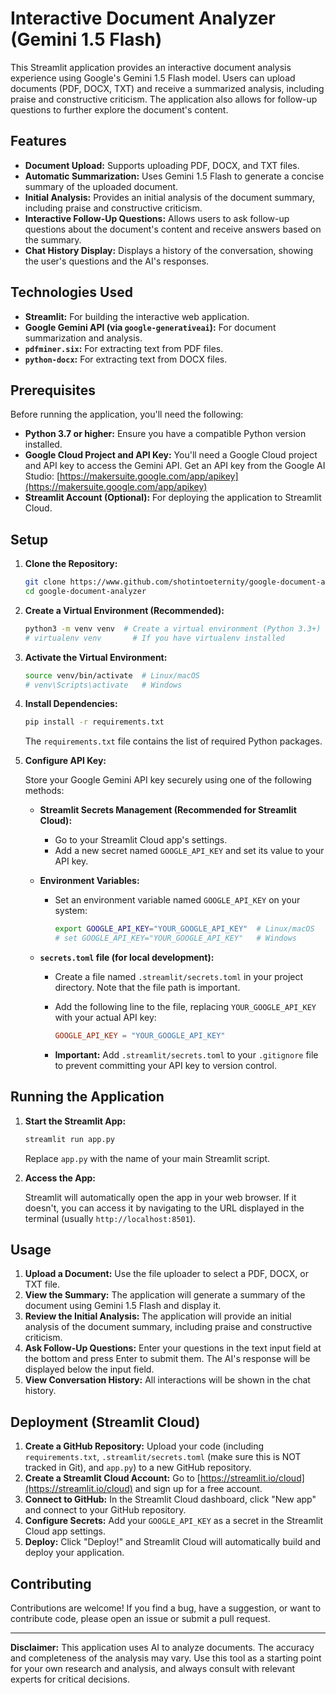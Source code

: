 # Interactive Document Analyzer (Gemini 1.5 Flash)

This Streamlit application provides an interactive document analysis experience using Google's Gemini 1.5 Flash model. Users can upload documents (PDF, DOCX, TXT) and receive a summarized analysis, including praise and constructive criticism. The application also allows for follow-up questions to further explore the document's content.

## Features

*   **Document Upload:** Supports uploading PDF, DOCX, and TXT files.
*   **Automatic Summarization:** Uses Gemini 1.5 Flash to generate a concise summary of the uploaded document.
*   **Initial Analysis:** Provides an initial analysis of the document summary, including praise and constructive criticism.
*   **Interactive Follow-Up Questions:** Allows users to ask follow-up questions about the document's content and receive answers based on the summary.
*   **Chat History Display:** Displays a history of the conversation, showing the user's questions and the AI's responses.

## Technologies Used

*   **Streamlit:** For building the interactive web application.
*   **Google Gemini API (via `google-generativeai`):** For document summarization and analysis.
*   **`pdfminer.six`:** For extracting text from PDF files.
*   **`python-docx`:** For extracting text from DOCX files.

## Prerequisites

Before running the application, you'll need the following:

*   **Python 3.7 or higher:**  Ensure you have a compatible Python version installed.
*   **Google Cloud Project and API Key:** You'll need a Google Cloud project and API key to access the Gemini API. Get an API key from the Google AI Studio: [https://makersuite.google.com/app/apikey](https://makersuite.google.com/app/apikey)
*   **Streamlit Account (Optional):** For deploying the application to Streamlit Cloud.

## Setup

1.  **Clone the Repository:**

    ```bash
    git clone https://www.github.com/shotintoeternity/google-document-analyzer.git
    cd google-document-analyzer
    ```

2.  **Create a Virtual Environment (Recommended):**

    ```bash
    python3 -m venv venv  # Create a virtual environment (Python 3.3+)
    # virtualenv venv       # If you have virtualenv installed
    ```

3.  **Activate the Virtual Environment:**

    ```bash
    source venv/bin/activate  # Linux/macOS
    # venv\Scripts\activate   # Windows
    ```

4.  **Install Dependencies:**

    ```bash
    pip install -r requirements.txt
    ```

    The `requirements.txt` file contains the list of required Python packages.

5.  **Configure API Key:**

    Store your Google Gemini API key securely using one of the following methods:

    *   **Streamlit Secrets Management (Recommended for Streamlit Cloud):**
        *   Go to your Streamlit Cloud app's settings.
        *   Add a new secret named `GOOGLE_API_KEY` and set its value to your API key.
    *   **Environment Variables:**
        *   Set an environment variable named `GOOGLE_API_KEY` on your system:

            ```bash
            export GOOGLE_API_KEY="YOUR_GOOGLE_API_KEY"  # Linux/macOS
            # set GOOGLE_API_KEY="YOUR_GOOGLE_API_KEY"   # Windows
            ```

    *   **`secrets.toml` file (for local development):**
        * Create a file named `.streamlit/secrets.toml` in your project directory. Note that the file path is important.
        * Add the following line to the file, replacing `YOUR_GOOGLE_API_KEY` with your actual API key:

            ```toml
            GOOGLE_API_KEY = "YOUR_GOOGLE_API_KEY"
            ```

        *   **Important:** Add `.streamlit/secrets.toml` to your `.gitignore` file to prevent committing your API key to version control.

## Running the Application

1.  **Start the Streamlit App:**

    ```bash
    streamlit run app.py
    ```

    Replace `app.py` with the name of your main Streamlit script.

2.  **Access the App:**

    Streamlit will automatically open the app in your web browser. If it doesn't, you can access it by navigating to the URL displayed in the terminal (usually `http://localhost:8501`).

## Usage

1.  **Upload a Document:**  Use the file uploader to select a PDF, DOCX, or TXT file.
2.  **View the Summary:** The application will generate a summary of the document using Gemini 1.5 Flash and display it.
3.  **Review the Initial Analysis:**  The application will provide an initial analysis of the document summary, including praise and constructive criticism.
4.  **Ask Follow-Up Questions:**  Enter your questions in the text input field at the bottom and press Enter to submit them. The AI's response will be displayed below the input field.
5.  **View Conversation History:** All interactions will be shown in the chat history.

## Deployment (Streamlit Cloud)

1.  **Create a GitHub Repository:**  Upload your code (including `requirements.txt`, `.streamlit/secrets.toml` (make sure this is NOT tracked in Git), and `app.py`) to a new GitHub repository.
2.  **Create a Streamlit Cloud Account:**  Go to [https://streamlit.io/cloud](https://streamlit.io/cloud) and sign up for a free account.
3.  **Connect to GitHub:**  In the Streamlit Cloud dashboard, click "New app" and connect to your GitHub repository.
4.  **Configure Secrets:** Add your `GOOGLE_API_KEY` as a secret in the Streamlit Cloud app settings.
5.  **Deploy:**  Click "Deploy!" and Streamlit Cloud will automatically build and deploy your application.

## Contributing

Contributions are welcome! If you find a bug, have a suggestion, or want to contribute code, please open an issue or submit a pull request.

---

**Disclaimer:** This application uses AI to analyze documents. The accuracy and completeness of the analysis may vary. Use this tool as a starting point for your own research and analysis, and always consult with relevant experts for critical decisions.
